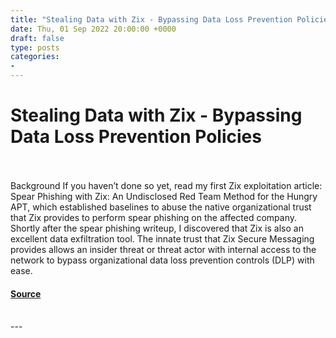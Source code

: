 ```yaml
---
title: "Stealing Data with Zix - Bypassing Data Loss Prevention Policies"
date: Thu, 01 Sep 2022 20:00:00 +0000
draft: false
type: posts
categories: 
- 
---
```

# Stealing Data with Zix - Bypassing Data Loss Prevention Policies

<br/>

<br/>
Background If you haven’t done so yet, read my first Zix exploitation article: Spear Phishing with Zix: An Undisclosed Red Team Method for the Hungry APT, which established baselines to abuse the native organizational trust that Zix provides to perform spear phishing on the affected company. Shortly after the spear phishing writeup, I discovered that Zix is also an excellent data exfiltration tool. The innate trust that Zix Secure Messaging provides allows an insider threat or threat actor with internal access to the network to bypass organizational data loss prevention controls (DLP) with ease.

#### [Source](https://johnjhacking.com/blog/zix-exfiltration/)

<br/>
---
